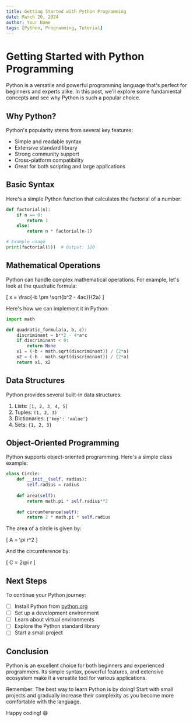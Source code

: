 ```yaml
---
title: Getting Started with Python Programming
date: March 20, 2024
author: Your Name
tags: [Python, Programming, Tutorial]
---
```


# Getting Started with Python Programming

Python is a versatile and powerful programming language that's perfect for beginners and experts alike. In this post, we'll explore some fundamental concepts and see why Python is such a popular choice.

## Why Python?

Python's popularity stems from several key features:

- Simple and readable syntax
- Extensive standard library
- Strong community support
- Cross-platform compatibility
- Great for both scripting and large applications

## Basic Syntax

Here's a simple Python function that calculates the factorial of a number:

```python
def factorial(n):
    if n == 0:
        return 1
    else:
        return n * factorial(n-1)

# Example usage
print(factorial(5))  # Output: 120
```

## Mathematical Operations

Python can handle complex mathematical operations. For example, let's look at the quadratic formula:

\[
x = \frac{-b \pm \sqrt{b^2 - 4ac}}{2a}
\]

Here's how we can implement it in Python:

```python
import math

def quadratic_formula(a, b, c):
    discriminant = b**2 - 4*a*c
    if discriminant < 0:
        return None
    x1 = (-b + math.sqrt(discriminant)) / (2*a)
    x2 = (-b - math.sqrt(discriminant)) / (2*a)
    return x1, x2
```

## Data Structures

Python provides several built-in data structures:

1. Lists: `[1, 2, 3, 4, 5]`
2. Tuples: `(1, 2, 3)`
3. Dictionaries: `{'key': 'value'}`
4. Sets: `{1, 2, 3}`

## Object-Oriented Programming

Python supports object-oriented programming. Here's a simple class example:

```python
class Circle:
    def __init__(self, radius):
        self.radius = radius
    
    def area(self):
        return math.pi * self.radius**2
    
    def circumference(self):
        return 2 * math.pi * self.radius
```

The area of a circle is given by:

\[
A = \pi r^2
\]

And the circumference by:

\[
C = 2\pi r
\]

## Next Steps

To continue your Python journey:

- [ ] Install Python from [python.org](https://www.python.org)
- [ ] Set up a development environment
- [ ] Learn about virtual environments
- [ ] Explore the Python standard library
- [ ] Start a small project

## Conclusion

Python is an excellent choice for both beginners and experienced programmers. Its simple syntax, powerful features, and extensive ecosystem make it a versatile tool for various applications.

Remember: The best way to learn Python is by doing! Start with small projects and gradually increase their complexity as you become more comfortable with the language.

Happy coding! :smile: 